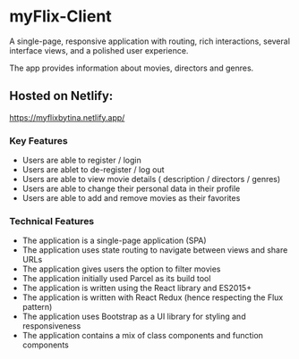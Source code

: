# myFlix-Client
 
A single-page, responsive application with routing, rich interactions, several interface
views, and a polished user experience.

The app provides information about movies, directors and genres.

## Hosted on Netlify:

https://myflixbytina.netlify.app/

### Key Features

<ul>

<li>Users are able to register / login</li>
<li>Users are ablet to de-register / log out</li>
<li>Users are able to view movie details ( description / directors / genres)</li>
<li>Users are able to change their personal data in their profile</li>
<li>Users are able to add and remove movies as their favorites</li>

</ul>

### Technical Features

<ul>

<li>The application is a single-page application (SPA)</li>
<li>The application uses state routing to navigate between views and share URLs</li>
<li>The application gives users the option to filter movies</li>
<li>The application initially used Parcel as its build tool</li>
<li>The application is written using the React library and ES2015+</li>
<li>The application is written with React Redux (hence respecting the Flux pattern)</li>
<li>The application uses Bootstrap as a UI library for styling and responsiveness</li>
<li>The application contains a mix of class components and function components</li>

</ul>
